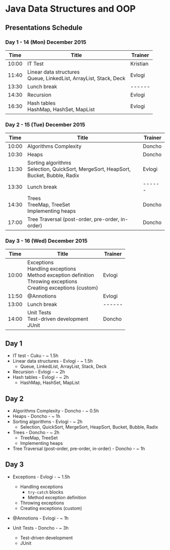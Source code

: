 # Java Data Structures and OOP

##   Presentations Schedule

###  Day 1 - 14 (Mon) December 2015

| Time  | Title                                     | Trainer  |
| ----- | ----------------------------------------- | -------- |
| 10:00 | IT Test                                   | Kristian |
| 11:40 | Linear data structures<br/>Queue, LinkedList, ArrayList, Stack, Deck | Evlogi   |
| 13:30 | Lunch break                               | ------   |
| 14:30 | Recursion                                 | Evlogi   |
| 16:30 | Hash tables<br/>HashMap, HashSet, MapList | Evlogi   |

###  Day 2 - 15 (Tue) December 2015

| Time  | Title                       | Trainer |
| ----- | --------------------------- | ------- |
| 10:00 | Algorithms Complexity       | Doncho  |
| 10:30 | Heaps                       | Doncho  |
| 11:30 | Sorting algorithms<br/>Selection, QuickSort, MergeSort, HeapSort, Bucket, Bubble, Radix          | Evlogi  |
| 13:30 | Lunch break                 | ------  |
| 14:30 | Trees<br/>TreeMap, TreeSet<br/>Implementing heaps  | Doncho  |
| 17:00 | Tree Traversal (post-order, pre-order, in-order) | Doncho  |

###  Day 3 - 16 (Wed) December 2015

| Time  | Title                       | Trainer |
| ----- | --------------------------- | ------- |
| 10:00 | Exceptions<br/>Handling exceptions<br/>Method exception definition<br/>Throwing exceptions<br/>Creating exceptions (custom) | Evlogi  |
| 11:50 | @Annotions                  | Evlogi  |
| 13:00 | Lunch break                 | ------  |
| 14:00 | Unit Tests<br/>Test-driven development<br/>JUnit | Doncho  |

##  Day 1

- IT test - Cuku - ~ 1.5h
- Linear data structures - Evlogi - ~ 1.5h
  - Queue, LinkedList, ArrayList, Stack, Deck
- Recursion - Evlogi - ~ 2h
- Hash tables - Evlogi - ~ 2h
  - HashMap, HashSet, MapList

##  Day 2

- Algorithms Complexity - Doncho - ~ 0.5h
- Heaps - Doncho - ~ 1h
- Sorting algorithms - Evlogi - ~ 2h
  - Selection, QuickSort, MergeSort, HeapSort, Bucket, Bubble, Radix
- Trees - Doncho - ~ 2h
  - TreeMap, TreeSet
  - Implementing heaps
- Tree Traversal (post-order, pre-order, in-order) - Doncho - ~ 1h

##  Day 3

- Exceptions - Evlogi - ~ 1.5h
  - Handling exceptions
    - `try-catch` blocks
    - Method exception definition
  - Throwing exceptions
  - Creating exceptions (custom)

- @Annotions - Evlogi - ~ 1h

- Unit Tests - Doncho - ~ 3h
  - Test-driven development
  - JUnit
